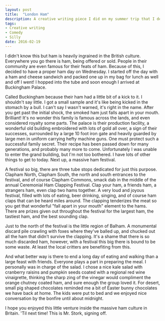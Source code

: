 ```yaml
---
layout: post
title:  "London Ham"
description: A creative writing piece I did on my summer trip that I decided to post
tags:
- Creative writing
- Comedy
- Silly
date: 2016-02-19
---
```


I didn't know this but ham is heavily ingrained in the British culture. Everywhere you go there is ham, being offered or sold. People in their community are even famous for their feats of ham. Because of this, I decided to have a proper ham day on Wednesday. I started off the day with a ham and cheese sandwich and packed one up in my bag for lunch as well and off I went! I hopped into the tube and soon enough I arrived at Buckingham Palace.

Called Buckingham because their ham had a little bit of a kick to it. I shouldn't say little. I got a small sample and it's like being kicked in the stomach by a bull. I can't say I wasn't warned, it's right in the name. After you get past the initial shock, the smoked ham just falls apart in your mouth. Brilliant! It's no wonder this family is famous across the lands, and even considered royalty some parts. The palace is their production facility, a wonderful old building embroidered with lots of gold all over, a sign of their successes, surrounded by a large 10 foot iron gate and heavily guarded by large men in uniform carrying hefty machine guns. One must protect such a successful family secret. Their recipe has been passed down for many generations, and probably many more to come. Unfortunately I was unable to enter the grand building, but I'm not too bothered. I have lots of other things to get to today. Next up, a massive ham festival.

A festival so big, there are three tube stops dedicated for just this purpose. Clapham North, Clapham South, the north and south entrances to the festival, and of course Clapham Commons, smack dab in the middle of the annual Ceremonial Ham Clapping Festival. Clap your ham, a friends ham, a strangers ham, even clap two hams together. A very loud and joyous festival, filled with lots of eating, beer drinking, singing, and of course ham claps that can be heard miles around. The clapping tenderizes the meat so you get that wonderful "fall apart in your mouth" element to the hams. There are prizes given out throughout the festival for the largest ham, the tastiest ham, and the best sounding clap.

Just to the north of the festival is the little region of Balham. A monumental discard pile crawling with foxes where they've balled up, and chucked out all the ham that didn't survive the clapping. It's a shame that there is so much discarded ham, however, with a festival this big there is bound to be some waste. At least the local critters are benefiting from this.

And what better way is there to end a long day of eating and walking than a large feast with friends. Everyone plays a part in preparing the meal. I personally was in charge of the salad. I chose a nice kale salad with cranberry raisins and pumpkin seeds coated with a regional red wine vinaigrette, thinking the sharp zing of the vinegar would compliment the orange chutney coated ham, and sure enough the group loved it. For desert, small pig shaped chocolates reminded me a bit of Easter bunny chocolates we have back at home. The kids were put to bed and we enjoyed nice conversation by the bonfire until about midnight.

I hope you enjoyed this little venture inside the massive ham culture in Britain.
'Til next time! This is Mr. Stork, signing off.
